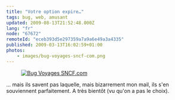 ```yaml
---
title: "Votre option expire…"
tags: bug, web, amusant
updated: 2009-08-13T21:52:48.000Z
lang: "fr"
node: "67672"
remoteId: "eceb393d5e297359a7a9a6e49a3a4335"
published: 2009-03-13T16:02:59+01:00
photos:
    - images/bug-voyages-sncf-com.png
---
```

<figure class="object-center"><a href="/images/bug-voyages-sncf-com.png"><img loading="lazy" src="/images//bug-voyages-sncf-com.png" alt="Bug Voyages SNCF.com">
</a></figure>


… mais ils savent pas laquelle, mais bizarrement mon mail, ils s'en souviennent parfaitement. A très bientôt (vu qu'on a pas le choix).

